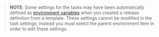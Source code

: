    > **NOTE**: Some settings for the tasks may have been automatically defined as
   [environment variables](../../concepts/definitions/release/variables.md#custom-variables)
   when you created a release definition from a template.
   These settings cannot be modified in the task settings; instead you must 
   select the parent environment item in order to edit these settings.
